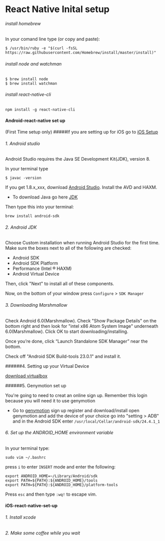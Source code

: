 # React Native Inital setup

###### install homebrew
In your comand line type (or copy and paste):

```
$ /usr/bin/ruby -e "$(curl -fsSL https://raw.githubusercontent.com/Homebrew/install/master/install)"
```

###### install node and watchman

```
$ brew install node
$ brew install watchman
```

###### install react-native-cli

```
npm install -g react-native-cli
```

#### Android-react-native set up
(First Time setup only)
#####If you are setting up for iOS go to [iOS Setup](#ios-react-native-set-up)

###### 1. Android studio

Android Studio requires the Java SE Development Kit(JDK), version 8. 

In your terminal type
```
$ javac -version
```
If you get 1.8.x_xxx, download [Android Studio](https://developer.android.com/studio/install.html). Install the AVD and HAXM.

- To download Java go here [JDK](http://www.oracle.com/technetwork/java/javase/downloads/jdk8-downloads-2133151.html)

Then type this into your terminal:

```
brew install android-sdk
```


###### 2. Android JDK

Choose Custom installation when running Android Studio for the first time. Make sure the boxes next to all of the following are checked:

- Android SDK
- Android SDK Platform
- Performance (Intel ® HAXM)
- Android Virtual Device

Then, click "Next" to install all of these components.

Now, on the bottom of your window press `Configure` > `SDK Manager`

###### 3. Downloading Marshmallow

Check Android 6.0(Marshmallow). Check "Show Package Details" on the bottom right and then look for "intel x86 Atom System Image" underneath 6.0(Marshmallow). Click OK to start downloading/installing.

Once you’re done, click “Launch Standalone SDK Manager” near the bottom.

Check off "Android SDK Build-tools 23.0.1" and install it.

######4. Setting up your Virtual Device

[download virtualbox](https://www.virtualbox.org/wiki/Downloads)

######5. Genymotion set up

You're going to need to creat an online sign up. Remember this login because you will need it to use genymotion 

 - Go to [genymotion](https://www.genymotion.com/account/login/) sign up register and download/install
open genymotion and add the device of your choice
go into "setting > ADB" and in the Android SDK enter `/usr/local/Cellar/android-sdk/24.4.1_1`

<!-- Once that's done, go to your terminal and type:

```
android avd
```

After the AVD Manager pops up, click the "create..." button on the right and start setting up your first android virtual device:

- Give it a name => We recommend something like "reactNative"
- Pick a device => Your preference. See if you can find your own phone!
- Pick a target => We recommend 6.0 Marshmallow
- For CPU => Pick Intel Atom x86
- Pick a  Skin => We recommend Skin with dynamic hardware control
- Check off use host GPU (it's near the bottom of the window and occasioanlly gets cut off on smaller displays. You may have to make the window larger) -->


###### 6. Set up the ANDROID_HOME environment variable
In your terminal type:
```
sudo vim ~/.bashrc
```
press `i` to enter `INSERT` mode and enter the following:
```
export ANDROID_HOME=~/Library/Android/sdk
export PATH=${PATH}:${ANDROID_HOME}/tools
export PATH=${PATH}:${ANDROID_HOME}/platform-tools
```

Press `esc` and then type `:wq!` to escape vim.


#### iOS-react-native-set-up

###### 1. Install xcode
###### 2. Make some coffee while you wait